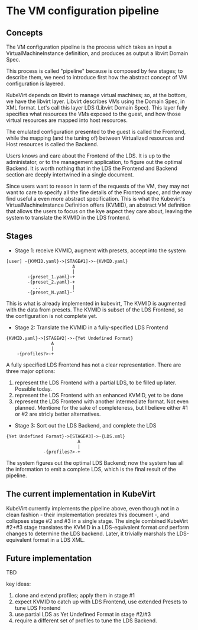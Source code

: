 The VM configuration pipeline
=============================

Concepts
--------

The VM configuration pipeline is the process which takes an input a VirtualMachineInstance definition, and produces as output a libvirt Domain Spec.

This process is called "pipeline" because is composed by few stages; to describe them, we need to introduce first how the abstract concept of VM configuration is layered.

KubeVirt depends on libvirt to manage virtual machines; so, at the bottom, we have the libvirt layer. Libvirt describes VMs using the Domain Spec, in XML format.
Let's call this layer LDS (Libvirt Domain Spec). This layer fully specifies what resources the VMs exposed to the guest, and how those virtual resources are mapped into host resources.

The emulated configuration presented to the guest is called the Frontend, while the mapping (and the tuning of) between Virtualized resources and Host resources is called the Backend.

Users knows and care about the Frontend of the LDS. It is up to the administator, or to the management application, to figure out the optimal Backend.
It is worth nothing that in the LDS the Frontend and Backend section are deeply intertwined in a single document.

Since users want to reason in term of the requests of the VM, they may not want to care to specify all the fine details of the Frontend spec, and the may find useful a even more
abstract specification. This is what the Kubevirt's VirtualMachineInstance Definition offers (KVMID), an abstract VM definition that allows the users to focus on the kye aspect they care about,
leaving the system to translate the KVMID in the LDS frontend.


Stages
------

* Stage 1:
receive KVMID, augment with presets, accept into the system

```
[user] -{KVMID.yaml}->[STAGE#1]->-{KVMID.yaml}
                         A
                         |
        -{preset_1.yaml}-+
        -{preset_2.yaml}-+
          ...            |
        -{preset_N.yaml}-'
```

This is what is already implemented in kubevirt, The KVMID is augmented with the data from presets. The KVMID is subset of the LDS Frontend, so the configuration is not complete yet.

* Stage 2:
Translate the KVMID in a fully-specified LDS Frontend

```
{KVMID.yaml}->[STAGE#2]->-{Yet Undefined Format}
                 A
                 |
    -{profiles?>-+
```

A fully specified LDS Frontend has not a clear representation. There are three major options:
1. represent the LDS Frontend with a partial LDS, to be filled up later. Possible today.
2. represent the LDS Frontend with an enhanced KVMID, yet to be done
3. represent the LDS Frontend with another intermediate format. Not even planned. Mentione for the sake of completeness, but I believe either #1 or #2 are stricly better alternatives.


* Stage 3:
Sort out the LDS Backend, and complete the LDS

```
{Yet Undefined Format}->[STAGE#3]->-{LDS.xml}
                           A
                           |
              -{profiles?>-+
```


The system figures out the optimal LDS Backend; now the system has all the information to emit a complete LDS, which is the final result of the pipeline.

The current implementation in KubeVirt
--------------------------------------

KubeVirt currently implements the pipeline above, even though not in a clean fashion - their implementation predates this document -, and collapses stage #2 and #3 in a single stage.
The single combined KubeVirt #2+#3 stage translates the KVMID in a LDS-equivalent format *and* perform changes to determine the LDS backend. Later, it trivially marshals the LDS-equivalent
format in a LDS XML.


Future implementation
---------------------

TBD

key ideas:
1. clone and extend profiles; apply them in stage #1
2. expect KVMID to catch up with LDS Frontend, use extended Presets to tune LDS Frontend
3. use partial LDS as Yet Undefined Format in stage #2/#3
4. require a different set of profiles to tune the LDS Backend.
